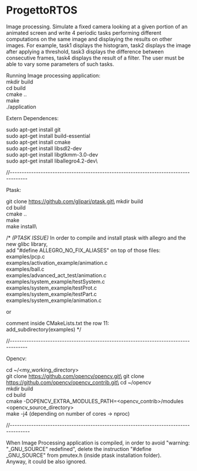 # ProgettoRTOS
Image processing. Simulate a fixed camera looking at a given portion of an animated screen and write 4 periodic tasks performing different computations on the same image and displaying the results on other images. For example, task1 displays the histogram, task2 displays the image after applying a threshold, task3 displays the difference between consecutive frames, task4 displays the result of a filter. The user must be able to vary some parameters of such tasks.

Running Image processing application:\
mkdir build\
cd build\
cmake ..\
make\
./application


Extern Dependences:

sudo apt-get install git\
sudo apt-get install build-essential\
sudo apt-get install cmake\
sudo apt-get install libsdl2-dev\
sudo apt-get install libgtkmm-3.0-dev\
sudo apt-get install liballegro4.2-dev\

//-------------------------------------------------------------------------------------

Ptask:

git clone https://github.com/glipari/ptask.git\
mkdir build\
cd build\
cmake ..\
make\
make install\


/* 
   _(PTASK ISSUE)_
   In order to compile and install ptask with allegro and the new glibc library,\
   add "#define ALLEGRO_NO_FIX_ALIASES" on top of those files:\
   examples/pcp.c\
   examples/activation_example/animation.c\
   examples/ball.c\
   examples/advanced_act_test/animation.c\
   examples/system_example/testSystem.c\
   examples/system_example/testProt.c\
   examples/system_example/testPart.c\
   examples/system_example/animation.c
   
   or
   
   comment inside CMakeLists.txt the row 11:\
   add_subdirectory(examples)
*/
   

//-------------------------------------------------------------------------------------

Opencv:

cd ~/<my_working_directory>\
git clone https://github.com/opencv/opencv.git\
git clone https://github.com/opencv/opencv_contrib.git\
cd ~/opencv\
mkdir build\
cd build\
cmake -DOPENCV_EXTRA_MODULES_PATH=<opencv_contrib>/modules <opencv_source_directory>\
make -j4     (depending on number of cores -> nproc)

//--------------------------------------------------------------------------------------

When Image Processing application is compiled, in order to avoid "warning:\
"_GNU_SOURCE" redefined", delete the instruction "#define _GNU_SOURCE" from pmutex.h
(inside ptask installation folder).\
Anyway, it could be also ignored.

